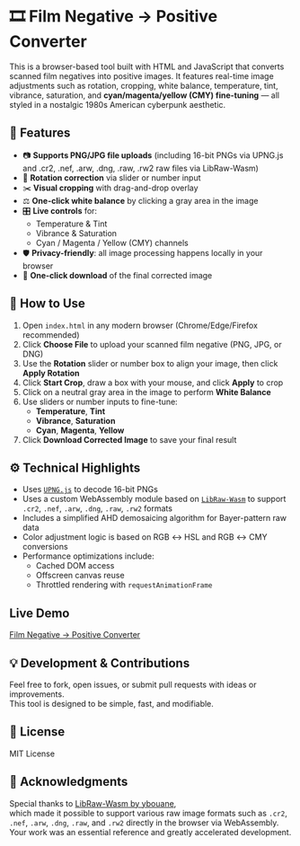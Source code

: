 # 🎞️ Film Negative → Positive Converter

This is a browser-based tool built with HTML and JavaScript that converts scanned film negatives into positive images. It features real-time image adjustments such as rotation, cropping, white balance, temperature, tint, vibrance, saturation, and **cyan/magenta/yellow (CMY) fine-tuning** — all styled in a nostalgic 1980s American cyberpunk aesthetic.

## 🌟 Features

- 📷 **Supports PNG/JPG file uploads** (including 16-bit PNGs via UPNG.js and .cr2, .nef, .arw, .dng, .raw, .rw2 raw files via LibRaw-Wasm)
- 🔄 **Rotation correction** via slider or number input
- ✂️ **Visual cropping** with drag-and-drop overlay
- ⚖️ **One-click white balance** by clicking a gray area in the image
- 🎛️ **Live controls** for:
  - Temperature & Tint
  - Vibrance & Saturation
  - Cyan / Magenta / Yellow (CMY) channels
- 🛡️ **Privacy-friendly**: all image processing happens locally in your browser
- 💾 **One-click download** of the final corrected image

## 🚀 How to Use

1. Open `index.html` in any modern browser (Chrome/Edge/Firefox recommended)
2. Click **Choose File** to upload your scanned film negative (PNG, JPG, or DNG)
3. Use the **Rotation** slider or number box to align your image, then click **Apply Rotation**
4. Click **Start Crop**, draw a box with your mouse, and click **Apply** to crop
5. Click on a neutral gray area in the image to perform **White Balance**
6. Use sliders or number inputs to fine-tune:
   - **Temperature**, **Tint**
   - **Vibrance**, **Saturation**
   - **Cyan**, **Magenta**, **Yellow**
7. Click **Download Corrected Image** to save your final result

## ⚙️ Technical Highlights

- Uses [`UPNG.js`](https://github.com/photopea/UPNG.js) to decode 16-bit PNGs  
- Uses a custom WebAssembly module based on [`LibRaw-Wasm`](https://github.com/ybouane/LibRaw-Wasm) to support `.cr2`, `.nef`, `.arw`, `.dng`, `.raw`, `.rw2` formats  
- Includes a simplified AHD demosaicing algorithm for Bayer-pattern raw data  
- Color adjustment logic is based on RGB ↔ HSL and RGB ↔ CMY conversions  
- Performance optimizations include:
  - Cached DOM access
  - Offscreen canvas reuse
  - Throttled rendering with `requestAnimationFrame`

## Live Demo

[Film Negative → Positive Converter](https://negative-converter.tokugai.com)

## 💡 Development & Contributions

Feel free to fork, open issues, or submit pull requests with ideas or improvements.  
This tool is designed to be simple, fast, and modifiable.

## 📄 License

MIT License

## 🙏 Acknowledgments

Special thanks to [LibRaw-Wasm by ybouane](https://github.com/ybouane/LibRaw-Wasm),  
which made it possible to support various raw image formats such as `.cr2`, `.nef`, `.arw`, `.dng`, `.raw`, and `.rw2` directly in the browser via WebAssembly.  
Your work was an essential reference and greatly accelerated development.